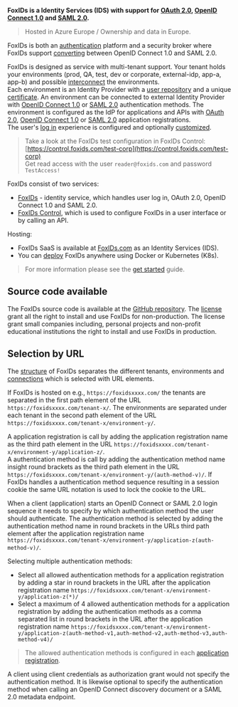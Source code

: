 **FoxIDs is a Identity Services (IDS) with support for [OAuth 2.0](oauth-2.0.md), [OpenID Connect 1.0](oidc.md) and [SAML 2.0](saml-2.0.md).**

> Hosted in Azure Europe / Ownership and data in Europe.

FoxIDs is both an [authentication](login.md) platform and a security broker where FoxIDs support [converting](bridge.md) between OpenID Connect 1.0 and SAML 2.0.

FoxIDs is designed as service with multi-tenant support. Your tenant holds your environments (prod, QA, test, dev or corporate, external-idp, app-a, app-b) and possible [interconnect](howto-environmentlink-foxids.md) the environments.  
Each environment is an Identity Provider with a [user repository](users.md) and a unique [certificate](certificates.md). 
An environment can be connected to external Identity Provider with [OpenID Connect 1.0](auth-method-oidc.md) or [SAML 2.0](auth-method-saml-2.0.md) authentication methods. 
The environment is configured as the IdP for applications and APIs with [OAuth 2.0](app-reg-oauth-2.0.md), [OpenID Connect 1.0](app-reg-oidc.md) or [SAML 2.0](app-reg-saml-2.0.md) application registrations.  
The user's [log in](login.md) experience is configured and optionally [customized](customization.md).

> Take a look at the FoxIDs test configuration in FoxIDs Control: [https://control.foxids.com/test-corp](https://control.foxids.com/test-corp)  
> Get read access with the user `reader@foxids.com` and password `TestAccess!`

FoxIDs consist of two services:

- [FoxIDs](connections.md) - identity service, which handles user log in, OAuth 2.0, OpenID Connect 1.0 and SAML 2.0.
- [FoxIDs Control](control.md), which is used to configure FoxIDs in a user interface or by calling an API.

Hosting:

- FoxIDs SaaS is available at [FoxIDs.com](https://www.foxids.com/action/createtenant) as an Identity Services (IDS).  
- You can [deploy](deployment.md) FoxIDs anywhere using Docker or Kubernetes (K8s).

> For more information please see the [get started](get-started.md) guide.

## Source code available 

The FoxIDs source code is available at the [GitHub repository](https://github.com/ITfoxtec/FoxIDs). 
The [license](https://github.com/ITfoxtec/FoxIDs/blob/master/LICENSE) grant all the right to install and use FoxIDs for non-production. The license grant small companies including, personal projects and non-profit educational institutions the right to install and use FoxIDs in production.

## Selection by URL
The [structure](foxids-inside.md#structure) of FoxIDs separates the different tenants, environments and [connections](connections.md) which is selected with URL elements. 

If FoxIDs is hosted on e.g., `https://foxidsxxxx.com/` the tenants are separated in the first path element of the URL `https://foxidsxxxx.com/tenant-x/`. 
The environments are separated under each tenant in the second path element of the URL `https://foxidsxxxx.com/tenant-x/environment-y/`.

A application registration is call by adding the application registration name as the third path element in the URL `https://foxidsxxxx.com/tenant-x/environment-y/application-z/`.  
A authentication method is call by adding the authentication method name insight round brackets as the third path element in the URL `https://foxidsxxxx.com/tenant-x/environment-y/(auth-method-v)/`. 
If FoxIDs handles a authentication method sequence resulting in a session cookie the same URL notation is used to lock the cookie to the URL.

When a client (application) starts an OpenID Connect or SAML 2.0 login sequence it needs to specify by which authentication method the user should authenticate. 
The authentication method is selected by adding the authentication method name in round brackets in the URLs third path element after the application registration name `https://foxidsxxxx.com/tenant-x/environment-y/application-z(auth-method-v)/`.  

Selecting multiple authentication methods:

- Select all allowed authentication methods for a application registration by adding a star in round brackets in the URL after the application registration name `https://foxidsxxxx.com/tenant-x/environment-y/application-z(*)/`
- Select a maximum of 4 allowed authentication methods for a application registration by adding the authentication methods as a comma separated list in round brackets 
  in the URL after the application registration name `https://foxidsxxxx.com/tenant-x/environment-y/application-z(auth-method-v1,auth-method-v2,auth-method-v3,auth-method-v4)/`

> The allowed authentication methods is configured in each [application registration](connections.md#application-registration).

A client using client credentials as authorization grant would not specify the authentication method. 
It is likewise optional to specify the authentication method when calling an OpenID Connect discovery document or a SAML 2.0 metadata endpoint.